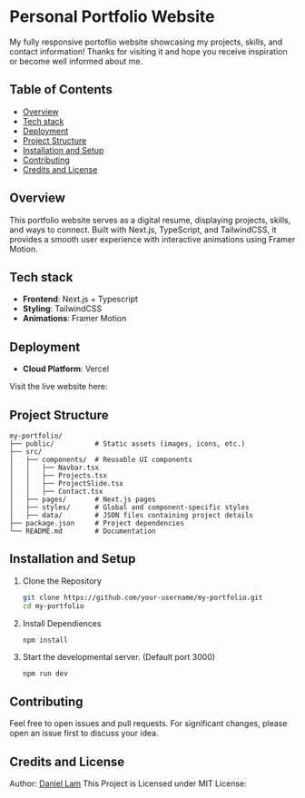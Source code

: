 # Personal Portfolio Website
My fully responsive portoflio website showcasing my projects, skills, and contact information! Thanks for visiting it and hope you receive inspiration or become well informed about me.

## Table of Contents

- [Overview](#overview)
- [Tech stack](#tech-stack)
- [Deployment](#deployment)
- [Project Structure](#project-structure)
- [Installation and Setup](#installation-and-setup)
- [Contributing](#contributing)
- [Credits and License](#credits-and-license)

## Overview
This portfolio website serves as a digital resume, displaying projects, skills, and ways to connect. Built with Next.js, TypeScript, and TailwindCSS, it provides a smooth user experience with interactive animations using Framer Motion.

## Tech stack
* **Frontend**: Next.js + Typescript
* **Styling**: TailwindCSS
* **Animations**: Framer Motion

## Deployment
* **Cloud Platform**: Vercel

Visit the live website here: 

## Project Structure

```
my-portfolio/
├── public/          # Static assets (images, icons, etc.)
├── src/
│   ├── components/  # Reusable UI components
│   │   ├── Navbar.tsx
│   │   ├── Projects.tsx
│   │   ├── ProjectSlide.tsx
│   │   ├── Contact.tsx
│   ├── pages/       # Next.js pages
│   ├── styles/      # Global and component-specific styles
│   ├── data/        # JSON files containing project details
├── package.json     # Project dependencies
└── README.md        # Documentation

```

## Installation and Setup

1. Clone the Repository

   ```bash
   git clone https://github.com/your-username/my-portfolio.git
   cd my-portfolio
   ```

2. Install Dependiences 

    ```bash
    npm install
    ```
3. Start the developmental server. (Default port 3000)
    ```
    npm run dev

    ```


## Contributing
Feel free to open issues and pull requests. For significant changes, please open an issue first to discuss your idea.

## Credits and License
Author: [Daniel Lam](https://github.com/Lamd11)
This Project is Licensed under MIT License:
